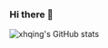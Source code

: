 ### Hi there 👋

<!--
**xhqing/xhqing** is a ✨ _special_ ✨ repository because its `README.md` (this file) appears on your GitHub profile.

Here are some ideas to get you started:

- 🔭 I’m currently working on ...
- 🌱 I’m currently learning ...
- 👯 I’m looking to collaborate on ...
- 🤔 I’m looking for help with ...
- 💬 Ask me about ...
- 📫 How to reach me: ...
- 😄 Pronouns: ...
- ⚡ Fun fact: ...
-->
![xhqing's GitHub stats](https://github-readme-stats-eight-plum-27.vercel.app/api?username=xhqing&show_icons=true&theme=radical)
